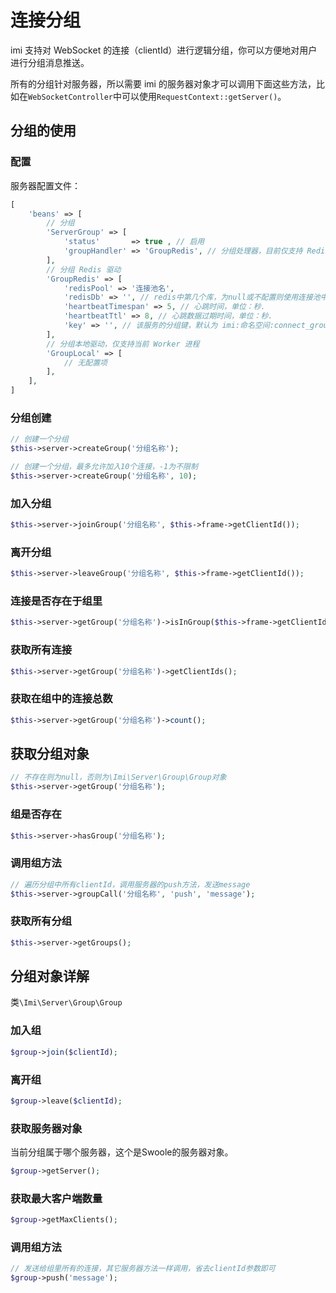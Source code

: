 # 连接分组

imi 支持对 WebSocket 的连接（clientId）进行逻辑分组，你可以方便地对用户进行分组消息推送。

所有的分组针对服务器，所以需要 imi 的服务器对象才可以调用下面这些方法，比如在`WebSocketController`中可以使用`RequestContext::getServer()`。

## 分组的使用

### 配置

服务器配置文件：

```php
[
    'beans' => [
        // 分组
        'ServerGroup' => [
            'status'       => true , // 启用
            'groupHandler' => 'GroupRedis', // 分组处理器，目前仅支持 Redis
        ],
        // 分组 Redis 驱动
        'GroupRedis' => [
            'redisPool' => '连接池名',
            'redisDb' => '', // redis中第几个库，为null或不配置则使用连接池中的设置
            'heartbeatTimespan' => 5, // 心跳时间，单位：秒.
            'heartbeatTtl' => 8, // 心跳数据过期时间，单位：秒.
            'key' => '', // 该服务的分组键，默认为 imi:命名空间:connect_group
        ],
        // 分组本地驱动，仅支持当前 Worker 进程
        'GroupLocal' => [
            // 无配置项
        ],
    ],
]
```

### 分组创建

```php
// 创建一个分组
$this->server->createGroup('分组名称');

// 创建一个分组，最多允许加入10个连接，-1为不限制
$this->server->createGroup('分组名称', 10);
```

### 加入分组

```php
$this->server->joinGroup('分组名称', $this->frame->getClientId());
```

### 离开分组

```php
$this->server->leaveGroup('分组名称', $this->frame->getClientId());
```

### 连接是否存在于组里

```php
$this->server->getGroup('分组名称')->isInGroup($this->frame->getClientId());
```

### 获取所有连接

```php
$this->server->getGroup('分组名称')->getClientIds();
```

### 获取在组中的连接总数

```php
$this->server->getGroup('分组名称')->count();
```

## 获取分组对象

```php
// 不存在则为null，否则为\Imi\Server\Group\Group对象
$this->server->getGroup('分组名称');
```

### 组是否存在

```php
$this->server->hasGroup('分组名称');
```

### 调用组方法

```php
// 遍历分组中所有clientId，调用服务器的push方法，发送message
$this->server->groupCall('分组名称', 'push', 'message');
```

### 获取所有分组

```php
$this->server->getGroups();
```

## 分组对象详解

类`\Imi\Server\Group\Group`

### 加入组

```php
$group->join($clientId);
```

### 离开组

```php
$group->leave($clientId);
```

### 获取服务器对象

当前分组属于哪个服务器，这个是Swoole的服务器对象。

```php
$group->getServer();
```

### 获取最大客户端数量

```php
$group->getMaxClients();
```

### 调用组方法

```php
// 发送给组里所有的连接，其它服务器方法一样调用，省去clientId参数即可
$group->push('message');
```
